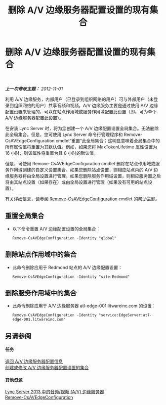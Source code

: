 ﻿---
title: 删除 A/V 边缘服务器配置设置的现有集合
TOCTitle: 删除 A/V 边缘服务器配置设置的现有集合
ms:assetid: 668d3613-e464-4b68-967a-cfff90b9ce4b
ms:mtpsurl: https://technet.microsoft.com/zh-cn/library/JJ688077(v=OCS.15)
ms:contentKeyID: 49888444
ms.date: 05/19/2016
mtps_version: v=OCS.15
ms.translationtype: HT
---

# 删除 A/V 边缘服务器配置设置的现有集合

 

_**上一次修改主题：** 2012-11-01_

利用 A/V 边缘服务，内部用户（已登录到组织网络的用户）可与外部用户（未登录到组织网络的用户）共享音频和视频。A/V 边缘服务主要是通过使用 A/V 边缘配置设置来管理的，可以在站点作用域或服务作用域配置此设置（即，可为单个 A/V 边缘服务器配置此设置）。

在安装 Lync Server 时，将为您创建一个 A/V 边缘配置设置全局集合。无法删除此全局集合。但是，您可使用 Lync Server 命令行管理程序和 Remove-CsAVEdgeConfiguration cmdlet“重置”此全局集合；这明显意味着全局集合中的所有属性值将重置为其默认值。例如，如果您将 MaxTokenLifetime 属性设置为 16 小时，则该属性将重置为其 8 小时的默认值。

但是，可使用 Remove-CsAVEdgeConfiguration cmdlet 删除在站点作用域或服务作用域创建的自定义设置集合。如果您删除站点设置，则相应站点内的 A/V 边缘服务器将由全局设置进行管理。如果您删除服务作用域设置，则相应服务器之后将由其站点设置（如果存在）或由全局设置进行管理（如果没有可用的站点设置）。

有关详细信息，请参阅 [Remove-CsAVEdgeConfiguration](https://docs.microsoft.com/en-us/powershell/module/skype/Remove-CsAVEdgeConfiguration) cmdlet 的帮助主题。

## 重置全局集合

  - 以下命令重置 A/V 边缘配置设置的全局集合：
    
        Remove-CsAVEdgeConfiguration -Identity "global"

## 删除站点作用域中的集合

  - 此命令删除应用于 Redmond 站点的 A/V 边缘配置设置：
    
        Remove-CsAVEdgeConfiguration -Identity "site:Redmond"

## 删除服务作用域中的集合

  - 此命令删除应用于 A/V 边缘服务器 atl-edge-001.litwareinc.com 的设置：
    
        Remove-CsAVEdgeConfiguration -Identity "service:EdgeServer:atl-edge-001.litwareinc.com"

## 另请参阅

#### 任务

[返回 A/V 边缘服务器配置信息](lync-server-2013-return-a-v-edge-server-configuration-information.md)  
[创建或修改 A/V 边缘服务器配置设置的集合](lync-server-2013-create-or-modify-a-collection-of-a-v-edge-server-configuration-settings.md)  

#### 其他资源

[Lync Server 2013 中的音频/视频 (A/V) 边缘服务器](lync-server-2013-audio-video-a-v-edge-servers.md)  
[Remove-CsAVEdgeConfiguration](https://docs.microsoft.com/en-us/powershell/module/skype/Remove-CsAVEdgeConfiguration)

